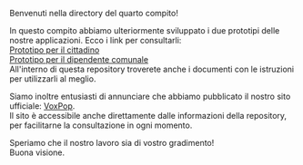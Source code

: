 Benvenuti nella directory del quarto compito!    
   
In questo compito abbiamo ulteriormente sviluppato i due prototipi delle nostre applicazioni. Ecco i link per consultarli:     
[Prototipo per il cittadino](https://www.figma.com/proto/8HytCMheOZfMn9LcYNFldE/prototipo-app-VoxPop?node-id=3-234&node-type=canvas&t=SNmoGSw0oQu8xXxV-1&scaling=scale-down&content-scaling=fixed&page-id=0%3A1&starting-point-node-id=93%3A423)      
[Prototipo per il dipendente comunale](https://www.figma.com/proto/qzYeEaHquSmLlf9sz3ycIN/Website?node-id=330-486&node-type=frame&t=85AyK3hcZb5FfjUM-1&scaling=scale-down&content-scaling=fixed&page-id=144%3A30&starting-point-node-id=330%3A486&show-proto-sidebar=1)   
All'interno di questa repository troverete anche i documenti con le istruzioni per utilizzarli al meglio.    
     
Siamo inoltre entusiasti di annunciare che abbiamo pubblicato il nostro sito ufficiale: [VoxPop](https://aliceemonti14.wixsite.com/voxpop).  
Il sito è accessibile anche direttamente dalle informazioni della repository, per facilitarne la consultazione in ogni momento.    
    
Speriamo che il nostro lavoro sia di vostro gradimento!   
Buona visione.    
